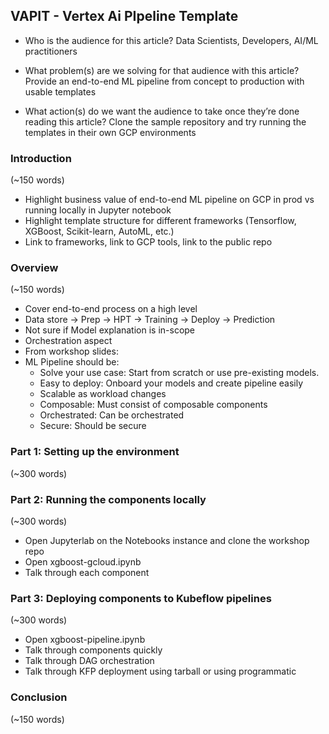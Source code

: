 ## VAPIT - Vertex Ai PIpeline Template


- Who is the audience for this article?
    Data Scientists, Developers, AI/ML practitioners


- What problem(s) are we solving for that audience with this article?
    Provide an end-to-end ML pipeline from concept to production with usable templates


- What action(s) do we want the audience to take once they’re done reading this article?
    Clone the sample repository and try running the templates in their own GCP environments

### Introduction
(~150 words)
- Highlight business value of end-to-end ML pipeline on GCP in prod vs running locally in Jupyter notebook
- Highlight template structure for different frameworks (Tensorflow, XGBoost, Scikit-learn, AutoML, etc.)
- Link to frameworks, link to GCP tools, link to the public repo


### Overview
(~150 words)
- Cover end-to-end process on a high level
- Data store → Prep → HPT → Training → Deploy → Prediction
- Not sure if Model explanation is in-scope
- Orchestration aspect
- From workshop slides:
- ML Pipeline should be:
    - Solve your use case: Start from scratch or use pre-existing models.
    - Easy to deploy: Onboard your models and create pipeline easily
    - Scalable as workload changes
    - Composable: Must consist of composable components
    - Orchestrated: Can be orchestrated
    - Secure: Should be secure

### Part 1: Setting up the environment
(~300 words)

### Part 2: Running the components locally
(~300 words)
- Open Jupyterlab on the Notebooks instance and clone the workshop repo
- Open xgboost-gcloud.ipynb
- Talk through each component

### Part 3: Deploying components to Kubeflow pipelines
(~300 words)
- Open xgboost-pipeline.ipynb
- Talk through components quickly
- Talk through DAG orchestration
- Talk through KFP deployment using tarball or using programmatic

### Conclusion
(~150 words)
